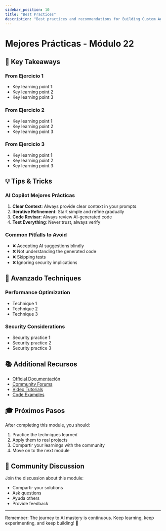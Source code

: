```yaml
---
sidebar_position: 10
title: "Best Practices"
description: "Best practices and recommendations for Building Custom Agents"
---
```


# Mejores Prácticas - Módulo 22

## 🎯 Key Takeaways

### From Ejercicio 1
- Key learning point 1
- Key learning point 2
- Key learning point 3

### From Ejercicio 2
- Key learning point 1
- Key learning point 2
- Key learning point 3

### From Ejercicio 3
- Key learning point 1
- Key learning point 2
- Key learning point 3

## 💡 Tips & Tricks

### AI Copilot Mejores Prácticas
1. **Clear Context**: Always provide clear context in your prompts
2. **Iterative Refinement**: Start simple and refine gradually
3. **Code Revisar**: Always review AI-generated code
4. **Test Everything**: Never trust, always verify

### Common Pitfalls to Avoid
- ❌ Accepting AI suggestions blindly
- ❌ Not understanding the generated code
- ❌ Skipping tests
- ❌ Ignoring security implications

## 🚀 Avanzado Techniques

### Performance Optimization
- Technique 1
- Technique 2
- Technique 3

### Security Considerations
- Security practice 1
- Security practice 2
- Security practice 3

## 📚 Additional Recursos

- [Official Documentación](#)
- [Community Forums](#)
- [Video Tutorials](#)
- [Code Examples](#)

## 🎓 Próximos Pasos

After completing this module, you should:
1. Practice the techniques learned
2. Apply them to real projects
3. Compartir your learnings with the community
4. Move on to the next module

## 💬 Community Discussion

Join the discussion about this module:
- Compartir your solutions
- Ask questions
- Ayuda others
- Provide feedback

---

Remember: The journey to AI mastery is continuous. Keep learning, keep experimenting, and keep building! 🚀
